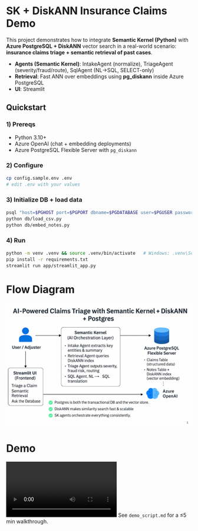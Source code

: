 
# SK + DiskANN Insurance Claims Demo

This project demonstrates how to integrate **Semantic Kernel (Python)** with **Azure PostgreSQL + DiskANN** vector search in a real-world scenario: **insurance claims triage + semantic retrieval of past cases**.

- **Agents (Semantic Kernel)**: IntakeAgent (normalize), TriageAgent (severity/fraud/route), SqlAgent (NL→SQL, SELECT-only)
- **Retrieval**: Fast ANN over embeddings using **pg_diskann** inside Azure PostgreSQL
- **UI**: Streamlit

## Quickstart

### 1) Prereqs
- Python 3.10+
- Azure OpenAI (chat + embedding deployments)
- Azure PostgreSQL Flexible Server with `pg_diskann`

### 2) Configure
```bash
cp config.sample.env .env
# edit .env with your values
```

### 3) Initialize DB + load data
```bash
psql "host=$PGHOST port=$PGPORT dbname=$PGDATABASE user=$PGUSER password=$PGPASSWORD sslmode=require" -f db/init.sql
python db/load_csv.py
python db/embed_notes.py
```

### 4) Run
```bash
python -m venv .venv && source .venv/bin/activate   # Windows: .venv\Scripts\activate
pip install -r requirements.txt
streamlit run app/streamlit_app.py
```
# Flow Diagram

![Claims Processing Flow](img/Flow.png)


# Demo
![Insurance_Triage](img/demosK.webm)
See `demo_script.md` for a ≤5 min walkthrough.
